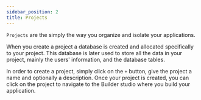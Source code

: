 ```yaml
---
sidebar_position: 2
title: Projects
---
```


`Projects` are the simply the way you organize and isolate your applications.

When you create a project a database is created and allocated specifically to your project. This database is later used to store all the data in your project,
mainly the users' information, and the database tables.

In order to create a project, simply click on the `+` button, give the project a name and optionally a description.
Once your project is created, you can click on the project to navigate to the Builder studio where you build your application.
